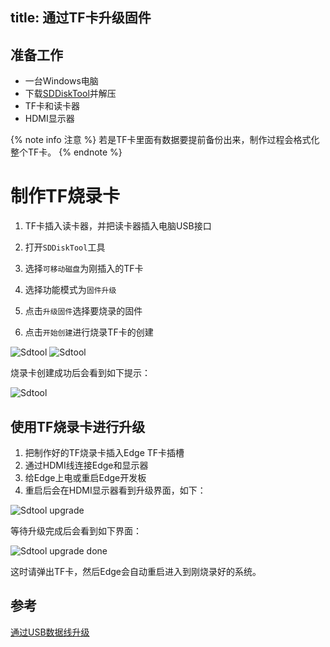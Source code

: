 title:  通过TF卡升级固件
---

## 准备工作

* 一台Windows电脑
* 下载[SDDiskTool](https://dl.khadas.com/Tools/SDDiskTool_zh_v1.53.zip)并解压
* TF卡和读卡器
* HDMI显示器

{% note info 注意 %}
若是TF卡里面有数据要提前备份出来，制作过程会格式化整个TF卡。
{% endnote %}

# 制作TF烧录卡

1. TF卡插入读卡器，并把读卡器插入电脑USB接口

2. 打开`SDDiskTool`工具

3. 选择`可移动磁盘`为刚插入的TF卡

4. 选择功能模式为`固件升级`

5. 点击`升级固件`选择要烧录的固件

6. 点击`开始创建`进行烧录TF卡的创建

![Sdtool](/images/edge/Sdtool_zh_1.png)
![Sdtool](/images/edge/Sdtool_zh_2.png)

烧录卡创建成功后会看到如下提示：

![Sdtool](/images/edge/Sdtool_zh_3.png)

## 使用TF烧录卡进行升级

1. 把制作好的TF烧录卡插入Edge TF卡插槽
2. 通过HDMI线连接Edge和显示器
3. 给Edge上电或重启Edge开发板
4. 重启后会在HDMI显示器看到升级界面，如下：

![Sdtool upgrade](/images/edge/Sd_upgrade.JPG)

等待升级完成后会看到如下界面：

![Sdtool upgrade done](/images/edge/Sd_upgrade_done.JPG)

这时请弹出TF卡，然后Edge会自动重启进入到刚烧录好的系统。

## 参考

[通过USB数据线升级](/zh-cn/edge/UpgradeViaUSBCable.html)
